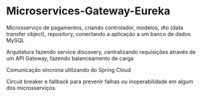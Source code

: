 # Microservices-Gateway-Eureka

Microsserviço de pagamentos, criando controlador, modelos, dto (data transfer object), repository, conectando a aplicação a um banco de dados MySQL

Arquitetura fazendo service discovery, centralizando requisições através de um API Gateway, fazendo balanceamento de carga

Comunicação síncrona utilizando do Spring Cloud

Circuit breaker e fallback para prevenir falhas ou inoperabilidade em algum dos microsserviços.
